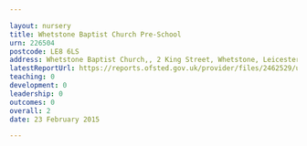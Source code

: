 ```yaml
---

layout: nursery
title: Whetstone Baptist Church Pre-School
urn: 226504
postcode: LE8 6LS
address: Whetstone Baptist Church,, 2 King Street, Whetstone, Leicester, Leicestershire, LE8 6LS
latestReportUrl: https://reports.ofsted.gov.uk/provider/files/2462529/urn/226504.pdf
teaching: 0
development: 0
leadership: 0
outcomes: 0
overall: 2
date: 23 February 2015

---
```

